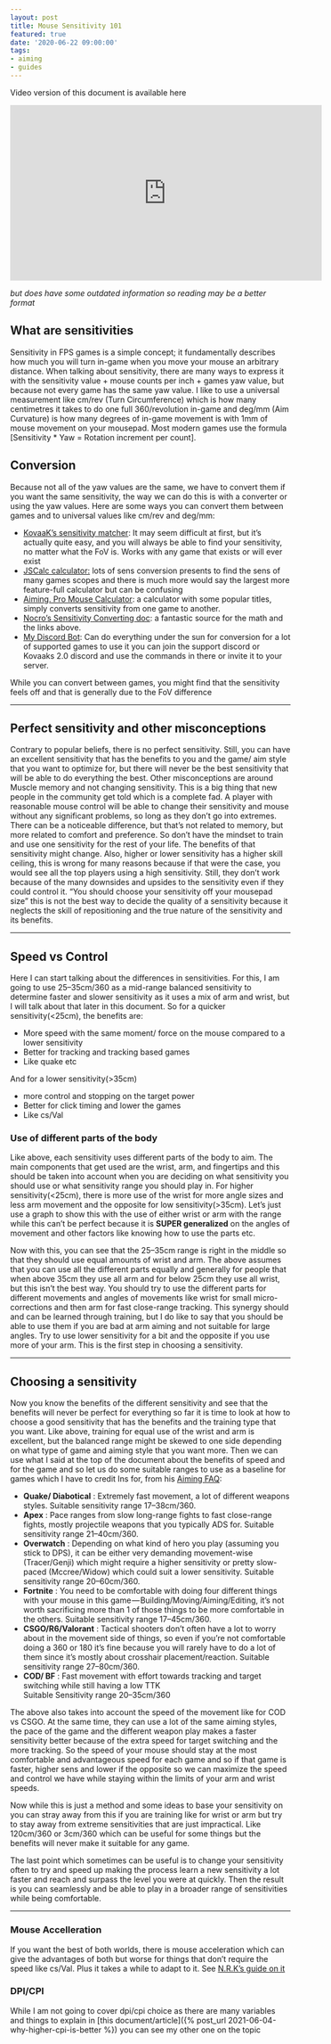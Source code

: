 ```yaml
---
layout: post
title: Mouse Sensitivity 101
featured: true
date: '2020-06-22 09:00:00'
tags:
- aiming
- guides
---
```


Video version of this document is available here

<iframe width="560" height="315" src="https://www.youtube-nocookie.com/embed/exExQstfhsE" title="YouTube video player" frameborder="0" allow="accelerometer; autoplay; clipboard-write; encrypted-media; gyroscope; picture-in-picture" allowfullscreen></iframe>

_but does have some outdated information so reading may be a better format_

## What are sensitivities

Sensitivity in FPS games is a simple concept; it fundamentally describes how much you will turn in-game when you move your mouse an arbitrary distance. When talking about sensitivity, there are many ways to express it with the sensitivity value + mouse counts per inch + games yaw value, but because not every game has the same yaw value. I like to use a universal measurement like cm/rev (Turn Circumference) which is how many centimetres it takes to do one full 360/revolution in-game and deg/mm (Aim Curvature) is how many degrees of in-game movement is with 1mm of mouse movement on your mousepad. Most modern games use the formula [Sensitivity \* Yaw = Rotation increment per count].

## Conversion

Because not all of the yaw values are the same, we have to convert them if you want the same sensitivity, the way we can do this is with a converter or using the yaw values. Here are some ways you can convert them between games and to universal values like cm/rev and deg/mm:

- [KovaaK’s sensitivity matcher](https://www.kovaak.com/sensitivity-matcher/): It may seem difficult at first, but it’s actually quite easy, and you will always be able to find your sensitivity, no matter what the FoV is. Works with any game that exists or will ever exist
- [JSCalc calculator:](https://jscalc.io/embed/za5TQmMatqU4kXSR) lots of sens conversion presents to find the sens of many games scopes and there is much more would say the largest more feature-full calculator but can be confusing
- [Aiming. Pro Mouse Calculator](https://aiming.pro/mouse-sensitivity-calculator): a calculator with some popular titles, simply converts sensitivity from one game to another.
- [Nocro’s Sensitivity Converting doc](https://docs.google.com/document/d/1OisNRci-NCl0bRVRB4YJHQQ_I8Ea8jl7TrOpFWEkP6Y/edit): a fantastic source for the math and the links above.
- [My Discord Bot](https://github.com/animafps/fpsmath): Can do everything under the sun for conversion for a lot of supported games to use it you can join the support discord or Kovaaks 2.0 discord and use the commands in there or invite it to your server.

While you can convert between games, you might find that the sensitivity feels off and that is generally due to the FoV difference

* * *

## Perfect sensitivity and other misconceptions

Contrary to popular beliefs, there is no perfect sensitivity. Still, you can have an excellent sensitivity that has the benefits to you and the game/ aim style that you want to optimize for, but there will never be the best sensitivity that will be able to do everything the best. Other misconceptions are around Muscle memory and not changing sensitivity. This is a big thing that new people in the community get told which is a complete fad. A player with reasonable mouse control will be able to change their sensitivity and mouse without any significant problems, so long as they don’t go into extremes. There can be a noticeable difference, but that’s not related to memory, but more related to comfort and preference. So don’t have the mindset to train and use one sensitivity for the rest of your life. The benefits of that sensitivity might change. Also, higher or lower sensitivity has a higher skill ceiling, this is wrong for many reasons because if that were the case, you would see all the top players using a high sensitivity. Still, they don’t work because of the many downsides and upsides to the sensitivity even if they could control it. “You should choose your sensitivity off your mousepad size” this is not the best way to decide the quality of a sensitivity because it neglects the skill of repositioning and the true nature of the sensitivity and its benefits.

* * *

## Speed vs Control

Here I can start talking about the differences in sensitivities. For this, I am going to use 25–35cm/360 as a mid-range balanced sensitivity to determine faster and slower sensitivity as it uses a mix of arm and wrist, but I will talk about that later in this document. So for a quicker sensitivity(\<25cm), the benefits are:

- More speed with the same moment/ force on the mouse compared to a lower sensitivity
- Better for tracking and tracking based games
- Like quake etc

And for a lower sensitivity(\>35cm)

- more control and stopping on the target power
- Better for click timing and lower the games
- Like cs/Val

### Use of different parts of the body

Like above, each sensitivity uses different parts of the body to aim. The main components that get used are the wrist, arm, and fingertips and this should be taken into account when you are deciding on what sensitivity you should use or what sensitivity range you should play in. For higher sensitivity(\<25cm), there is more use of the wrist for more angle sizes and less arm movement and the opposite for low sensitivity(\>35cm). Let’s just use a graph to show this with the use of either wrist or arm with the range while this can’t be perfect because it is **SUPER generalized** on the angles of movement and other factors like knowing how to use the parts etc.

Now with this, you can see that the 25–35cm range is right in the middle so that they should use equal amounts of wrist and arm. The above assumes that you can use all the different parts equally and generally for people that when above 35cm they use all arm and for below 25cm they use all wrist, but this isn’t the best way. You should try to use the different parts for different movements and angles of movements like wrist for small micro-corrections and then arm for fast close-range tracking. This synergy should and can be learned through training, but I do like to say that you should be able to use them if you are bad at arm aiming and not suitable for large angles. Try to use lower sensitivity for a bit and the opposite if you use more of your arm. This is the first step in choosing a sensitivity.

* * *

## Choosing a sensitivity

Now you know the benefits of the different sensitivity and see that the benefits will never be perfect for everything so far it is time to look at how to choose a good sensitivity that has the benefits and the training type that you want. Like above, training for equal use of the wrist and arm is excellent, but the balanced range might be skewed to one side depending on what type of game and aiming style that you want more. Then we can use what I said at the top of the document about the benefits of speed and for the game and so let us do some suitable ranges to use as a baseline for games which I have to credit Ins for, from his [Aiming FAQ](https://docs.google.com/document/d/1JNxtnqlLq6ijDd3rXZQRFEp0SslVHNdbc2RWCWwMHZ4/edit):

- **Quake/ Diabotical** : Extremely fast movement, a lot of different weapons styles. Suitable sensitivity range 17–38cm/360.
- **Apex** : Pace ranges from slow long-range fights to fast close-range fights, mostly projectile weapons that you typically ADS for. Suitable sensitivity range 21–40cm/360.
- **Overwatch** : Depending on what kind of hero you play (assuming you stick to DPS), it can be either very demanding movement-wise (Tracer/Genji) which might require a higher sensitivity or pretty slow-paced (Mccree/Widow) which could suit a lower sensitivity. Suitable sensitivity range 20–60cm/360.
- **Fortnite** : You need to be comfortable with doing four different things with your mouse in this game — Building/Moving/Aiming/Editing, it’s not worth sacrificing more than 1 of those things to be more comfortable in the others. Suitable sensitivity range 17–45cm/360.
- **CSGO/R6/Valorant** : Tactical shooters don’t often have a lot to worry about in the movement side of things, so even if you’re not comfortable doing a 360 or 180 it’s fine because you will rarely have to do a lot of them since it’s mostly about crosshair placement/reaction. Suitable sensitivity range 27–80cm/360.
- **COD/ BF** : Fast movement with effort towards tracking and target switching while still having a low TTK  
Suitable Sensitivity range 20–35cm/360

The above also takes into account the speed of the movement like for COD vs CSGO. At the same time, they can use a lot of the same aiming styles, the pace of the game and the different weapon play makes a faster sensitivity better because of the extra speed for target switching and the more tracking. So the speed of your mouse should stay at the most comfortable and advantageous speed for each game and so if that game is faster, higher sens and lower if the opposite so we can maximize the speed and control we have while staying within the limits of your arm and wrist speeds.

Now while this is just a method and some ideas to base your sensitivity on you can stray away from this if you are training like for wrist or arm but try to stay away from extreme sensitivities that are just impractical. Like 120cm/360 or 3cm/360 which can be useful for some things but the benefits will never make it suitable for any game.

The last point which sometimes can be useful is to change your sensitivity often to try and speed up making the process learn a new sensitivity a lot faster and reach and surpass the level you were at quickly. Then the result is you can seamlessly and be able to play in a broader range of sensitivities while being comfortable.

* * *

### Mouse Accelleration

If you want the best of both worlds, there is mouse acceleration which can give the advantages of both but worse for things that don’t require the speed like cs/Val. Plus it takes a while to adapt to it.
See [N.R.K’s guide on it](https://docs.google.com/document/d/1wuQln99lQVBU9L8_QbpifrarpJ1xjPuKsKD2FY026Hc/edit#)

### DPI/CPI

While I am not going to cover dpi/cpi choice as there are many variables and things to explain in [this document/article]({% post_url 2021-06-04-why-higher-cpi-is-better %}) you can see my other one on the topic
